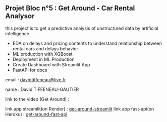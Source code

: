 ## Projet Bloc n°5 : Get Around - Car Rental Analysor

this project is to get a predictive analysis of unstructured data by artificial intelligence

* EDA on delays and pricing contents to understand relationship between rental cars and delays behavior
* ML production with XGBoost
* Deployment in ML Production
* Create Dashboard with Streamlit App
* FastAPI for docs

email : davidtiffeneau@live.fr

name : David TIFFENEAU-GAUTIER

link to the video (Get Around) : 

link app streamlit(on Render) : [get-around-streamlit](https://get-around-deployment.onrender.com/)
link app fast-api(on Heroku) : [get-around-fast-api](https://get-around-fastapi.herokuapp.com/docs)